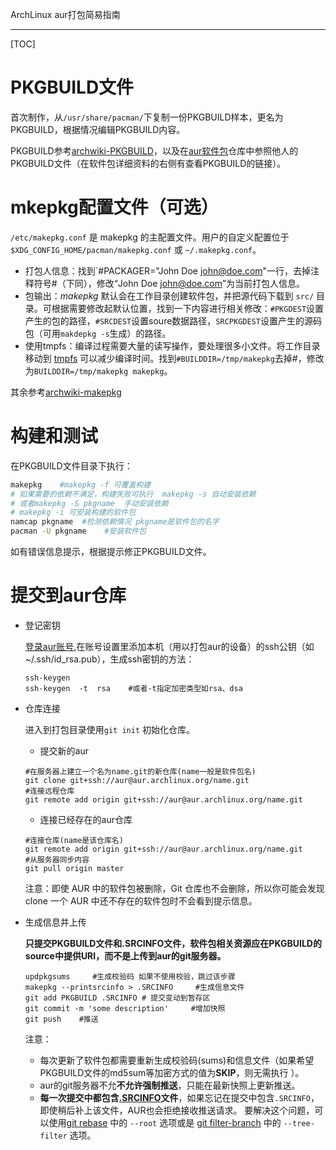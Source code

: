 ArchLinux aur打包简易指南

---

[TOC]

# PKGBUILD文件

首次制作，从`/usr/share/pacman/`下复制一份PKGBUILD样本，更名为PKGBUILD，根据情况编辑PKGBUILD内容。

PKGBUILD参考[archwiki-PKGBUILD](https://wiki.archlinux.org/index.php/PKGBUILD_(%E7%AE%80%E4%BD%93%E4%B8%AD%E6%96%87))，以及在[aur软件包](https://aur.archlinux.org/packages/)仓库中参照他人的PKGBUILD文件（在软件包详细资料的右侧有查看PKGBUILD的链接）。

# mkepkg配置文件（可选）

`/etc/makepkg.conf` 是 makepkg 的主配置文件。用户的自定义配置位于 `$XDG_CONFIG_HOME/pacman/makepkg.conf` 或 `~/.makepkg.conf`。

- 打包人信息：找到`#PACKAGER="John Doe <john@doe.com>"一行，去掉注释符号#（下同），修改“John Doe <john@doe.com>”为当前打包人信息。
- 包输出：*makepkg* 默认会在工作目录创建软件包，并把源代码下载到 `src/` 目录。可根据需要修改起默认位置，找到一下内容进行相关修改：`#PKGDEST`设置产生的包的路径，`#SRCDEST`设置soure数据路径，`SRCPKGDEST`设置产生的源码包（可用`makdepkg -s`生成）的路径。
- 使用tmpfs：编译过程需要大量的读写操作，要处理很多小文件。将工作目录移动到 [tmpfs](https://wiki.archlinux.org/index.php/Tmpfs) 可以减少编译时间。找到`#BUILDDIR=/tmp/makepkg`去掉#，修改为`BUILDDIR=/tmp/makepkg makepkg`。

其余参考[archwiki-makepkg](https://wiki.archlinux.org/index.php/Makepkg_(%E7%AE%80%E4%BD%93%E4%B8%AD%E6%96%87)#.E9.85.8D.E7.BD.AE)

# 构建和测试

在PKGBUILD文件目录下执行：

```bash
makepkg    #makepkg -f 可覆盖构建
# 如果需要的依赖不满足，构建失败可执行  makepkg -s 自动安装依赖
# 或者makepkg -S pkgname  手动安装依赖
# makepkg -i 可安装构建的软件包
namcap pkgname  #检测依赖情况 pkgname是软件包的名字
pacman -U pkgname    #安装软件包
```

如有错误信息提示，根据提示修正PKGBUILD文件。

# 提交到aur仓库

- 登记密钥

  [登录aur账号](https://aur.archlinux.org/),在账号设置里添加本机（用以打包aur的设备）的ssh公钥（如~/.ssh/id_rsa.pub），生成ssh密钥的方法：

  ```shell
  ssh-keygen
  ssh-keygen  -t  rsa    #或者-t指定加密类型如rsa、dsa
  ```

- 仓库连接

  进入到打包目录使用`git init`  初始化仓库。

  - 提交新的aur

  ```shell
  #在服务器上建立一个名为name.git的新仓库(name一般是软件包名)
  git clone git+ssh://aur@aur.archlinux.org/name.git
  #连接远程仓库
  git remote add origin git+ssh://aur@aur.archlinux.org/name.git
  ```

  - 连接已经存在的aur仓库

  ```shell
  #连接仓库(name是该仓库名)
  git remote add origin git+ssh://aur@aur.archlinux.org/name.git
  #从服务器同步内容
  git pull origin master
  ```

  注意：即使 AUR 中的软件包被删除，Git 仓库也不会删除，所以你可能会发现 clone 一个 AUR 中还不存在的软件包时不会看到提示信息。

- 生成信息并上传

  **只提交PKGBUILD文件和.SRCINFO文件，软件包相关资源应在PKGBUILD的source中提供URI，而不是上传到aur的git服务器。**

  ```shell
  updpkgsums     #生成校验码 如果不使用校验，跳过该步骤
  makepkg --printsrcinfo > .SRCINFO     #生成信息文件
  git add PKGBUILD .SRCINFO	# 提交变动到暂存区
  git commit -m 'some description'     #增加快照
  git push    #推送 
  ```

  注意：

  - 每次更新了软件包都需要重新生成校验码(sums)和信息文件（如果希望PKGBUILD文件的md5sum等加密方式的值为**SKIP**，则无需执行 ）。
  - aur的git服务器不允**不允许强制推送**，只能在最新快照上更新推送。
  - **每一次提交中都包含[.SRCINFO](https://wiki.archlinux.org/index.php/.SRCINFO)文件**，如果忘记在提交中包含`.SRCINFO`，即使稍后补上该文件，AUR也会拒绝接收推送请求。 要解决这个问题，可以使用[git rebase](https://git-scm.com/docs/git-rebase) 中的 `--root` 选项或是 [git filter-branch](https://git-scm.com/docs/git-filter-branch) 中的 `--tree-filter` 选项。

